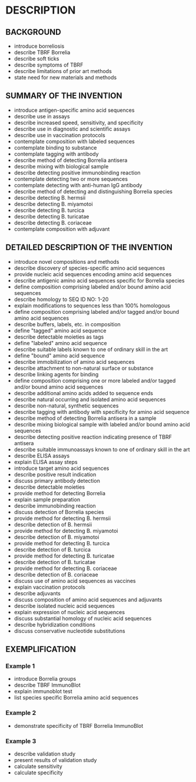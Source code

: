# DESCRIPTION

## BACKGROUND

- introduce borreliosis
- describe TBRF Borrelia
- describe soft ticks
- describe symptoms of TBRF
- describe limitations of prior art methods
- state need for new materials and methods

## SUMMARY OF THE INVENTION

- introduce antigen-specific amino acid sequences
- describe use in assays
- describe increased speed, sensitivity, and specificity
- describe use in diagnostic and scientific assays
- describe use in vaccination protocols
- contemplate composition with labeled sequences
- contemplate binding to substance
- contemplate tagging with antibody
- describe method of detecting Borrelia antisera
- describe mixing with biological sample
- describe detecting positive immunobinding reaction
- contemplate detecting two or more sequences
- contemplate detecting with anti-human IgG antibody
- describe method of detecting and distinguishing Borrelia species
- describe detecting B. hermsii
- describe detecting B. miyamotoi
- describe detecting B. turcica
- describe detecting B. turicatae
- describe detecting B. coriaceae
- contemplate composition with adjuvant

## DETAILED DESCRIPTION OF THE INVENTION

- introduce novel compositions and methods
- describe discovery of species-specific amino acid sequences
- provide nucleic acid sequences encoding amino acid sequences
- describe antigenic amino acid sequences specific for Borrelia species
- define composition comprising labeled and/or bound amino acid sequences
- describe homology to SEQ ID NO: 1-20
- explain modifications to sequences less than 100% homologous
- define composition comprising labeled and/or tagged and/or bound amino acid sequences
- describe buffers, labels, etc. in composition
- define "tagged" amino acid sequence
- describe detectable moieties as tags
- define "labeled" amino acid sequence
- describe suitable labels known to one of ordinary skill in the art
- define "bound" amino acid sequence
- describe immobilization of amino acid sequences
- describe attachment to non-natural surface or substance
- describe linking agents for binding
- define composition comprising one or more labeled and/or tagged and/or bound amino acid sequences
- describe additional amino acids added to sequence ends
- describe natural occurring and isolated amino acid sequences
- describe non-natural, synthetic sequences
- describe tagging with antibody with specificity for amino acid sequence
- describe method of detecting Borrelia antisera in a sample
- describe mixing biological sample with labeled and/or bound amino acid sequences
- describe detecting positive reaction indicating presence of TBRF antisera
- describe suitable immunoassays known to one of ordinary skill in the art
- describe ELISA assays
- explain ELISA assay steps
- introduce target amino acid sequences
- describe positive result indication
- discuss primary antibody detection
- describe detectable moieties
- provide method for detecting Borrelia
- explain sample preparation
- describe immunobinding reaction
- discuss detection of Borrelia species
- provide method for detecting B. hermsii
- describe detection of B. hermsii
- provide method for detecting B. miyamotoi
- describe detection of B. miyamotoi
- provide method for detecting B. turcica
- describe detection of B. turcica
- provide method for detecting B. turicatae
- describe detection of B. turicatae
- provide method for detecting B. coriaceae
- describe detection of B. coriaceae
- discuss use of amino acid sequences as vaccines
- explain vaccination protocols
- describe adjuvants
- discuss composition of amino acid sequences and adjuvants
- describe isolated nucleic acid sequences
- explain expression of nucleic acid sequences
- discuss substantial homology of nucleic acid sequences
- describe hybridization conditions
- discuss conservative nucleotide substitutions

## EXEMPLIFICATION

### Example 1

- introduce Borrelia groups
- describe TBRF ImmunoBlot
- explain immunoblot test
- list species specific Borrelia amino acid sequences

### Example 2

- demonstrate specificity of TBRF Borrelia ImmunoBlot

### Example 3

- describe validation study
- present results of validation study
- calculate sensitivity
- calculate specificity


